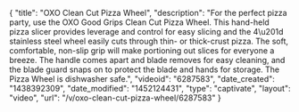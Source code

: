 {
    "title": "OXO Clean Cut Pizza Wheel",
    "description": "For the perfect pizza party, use the OXO Good Grips Clean Cut Pizza Wheel. This hand-held pizza slicer provides leverage and control for easy slicing and the 4\u201d stainless steel wheel easily cuts through thin- or thick-crust pizza. The soft, comfortable, non-slip grip will make portioning out slices for everyone a breeze. The handle comes apart and blade removes for easy cleaning, and the blade guard snaps on to protect the blade and hands for storage. The Pizza Wheel is dishwasher safe.",
    "videoid": "6287583",
    "date_created": "1438392309",
    "date_modified": "1452124431",
    "type": "captivate",
    "layout": "video",
    "url": "\/v\/oxo-clean-cut-pizza-wheel\/6287583"
}